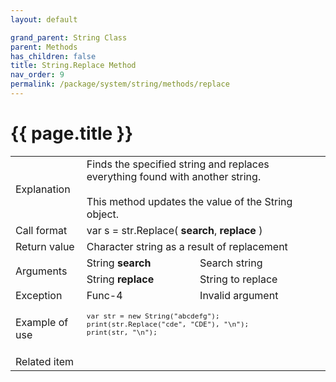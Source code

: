 ```yaml
---
layout: default

grand_parent: String Class
parent: Methods
has_children: false
title: String.Replace Method
nav_order: 9
permalink: /package/system/string/methods/replace
---
```

# {{ page.title }}
 
<table>
  <tr>
    <td>Explanation</td>
    <td colspan="2">Finds the specified string and replaces everything found with another string.<br><br>This method updates the value of the String object.</td>
  </tr>
  <tr>
    <td>Call format</td>
    <td colspan="2">var s = str.Replace( <b>search</b>, <b>replace</b> )</td>
  </tr>
  <tr>
    <td>Return value</td>
    <td colspan="2">Character string as a result of replacement</td>
  </tr>  
  <tr>
    <td rowspan="2">Arguments</td>
    <td>String <b>search</b></td>
    <td>Search string</td>
  </tr>
  <tr>
    <td>String <b>replace</b></td>
    <td>String to replace</td>
  </tr>
  <tr>
    <td>Exception</td>
    <td>Func-4</td>
    <td>Invalid argument</td>
  </tr>
  <tr>
    <td>Example of use</td>
    <td colspan="2"><code><pre>
var str = new String("abcdefg");
print(str.Replace("cde", "CDE"), "\n");
print(str, "\n");
    </pre></code></td>
  </tr>
  <tr>
    <td>Related item</td>
    <td colspan="2"></td>
  </tr>
</table>